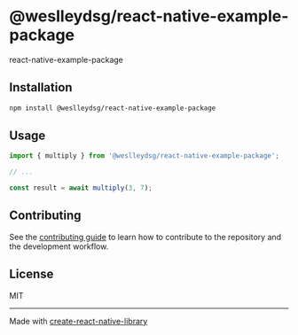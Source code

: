 # @weslleydsg/react-native-example-package

react-native-example-package

## Installation

```sh
npm install @weslleydsg/react-native-example-package
```

## Usage

```js
import { multiply } from '@weslleydsg/react-native-example-package';

// ...

const result = await multiply(3, 7);
```

## Contributing

See the [contributing guide](CONTRIBUTING.md) to learn how to contribute to the repository and the development workflow.

## License

MIT

---

Made with [create-react-native-library](https://github.com/callstack/react-native-builder-bob)
